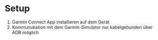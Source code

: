 # Setup

1.  Garmin Connect App installieren auf dem Gerät
2.  Kommunukation mit dem Garmin-Simulator nur kabelgebunden über ADB möglich